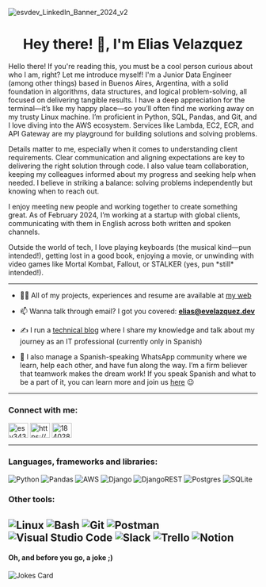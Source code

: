 ![esvdev_LinkedIn_Banner_2024_v2](https://github.com/user-attachments/assets/e9c578cb-534c-4726-86ad-26b85e26c2d1)

<h1 align="center">Hey there! 👋, I'm Elias Velazquez</h1>

<p align="left">Hello there! If you're reading this, you must be a cool person curious about who I am, right? Let me introduce myself! I'm a Junior Data Engineer (among other things) based in Buenos Aires, Argentina, with a solid foundation in algorithms, data structures, and logical problem-solving, all focused on delivering tangible results. I have a deep appreciation for the terminal—it’s like my happy place—so you’ll often find me working away on my trusty Linux machine. I’m proficient in Python, SQL, Pandas, and Git, and I love diving into the AWS ecosystem. Services like Lambda, EC2, ECR, and API Gateway are my playground for building solutions and solving problems.</p>
<p align="left">Details matter to me, especially when it comes to understanding client requirements. Clear communication and aligning expectations are key to delivering the right solution through code. I also value team collaboration, keeping my colleagues informed about my progress and seeking help when needed. I believe in striking a balance: solving problems independently but knowing when to reach out.</p>
<p align="left">I enjoy meeting new people and working together to create something great. As of February 2024, I’m working at a startup with global clients, communicating with them in English across both written and spoken channels.</p>
<p align="left">Outside the world of tech, I love playing keyboards (the musical kind—pun intended!), getting lost in a good book, enjoying a movie, or unwinding with video games like Mortal Kombat, Fallout, or STALKER (yes, pun *still* intended!).</p>

 --- 

- 👨‍💻 All of my projects, experiences and resume are available at <a href="https://www.evelazquez.dev/" target="_blank">my web</a>

- 📫 Wanna talk through email? I got you covered: **elias@evelazquez.dev**

- ✍️ I run a <a href="https://esvdev.me/" target="_blank">technical blog</a> where I share my knowledge and talk about my journey as an IT professional (currently only in Spanish)

- 💪 I also manage a Spanish-speaking WhatsApp community where we learn, help each other, and have fun along the way. I’m a firm believer that teamwork makes the dream work! If you speak Spanish and what to be a part of it, you can learn more and join us <a href="https://shareit.lat/" target="_blank">here</a> 😉
 --- 

<h3 align="left">Connect with me:</h3>
<p align="left">
<a href="https://twitter.com/esvdev" target="blank"><img align="center" src="https://raw.githubusercontent.com/rahuldkjain/github-profile-readme-generator/master/src/images/icons/Social/twitter.svg" alt="esv343" height="30" width="40" /></a>
<a href="https://linkedin.com/in/eliassvelazquez/" target="blank"><img align="center" src="https://raw.githubusercontent.com/rahuldkjain/github-profile-readme-generator/master/src/images/icons/Social/linked-in-alt.svg" alt="https://www.linkedin.com/in/eliassvelazquez/" height="30" width="40" /></a>
<a href="https://stackoverflow.com/users/18402832" target="blank"><img align="center" src="https://raw.githubusercontent.com/rahuldkjain/github-profile-readme-generator/master/src/images/icons/Social/stack-overflow.svg" alt="18402832" height="30" width="40" /></a>
</p>

 --- 

<h3 align="left">Languages, frameworks and libraries:</h3>

![Python](https://ziadoua.github.io/m3-Markdown-Badges/badges/Python/python3.svg) ![Pandas](https://img.shields.io/badge/pandas-%23150458.svg?style=for-the-badge&logo=pandas&logoColor=white) ![AWS](https://img.shields.io/badge/AWS-%23FF9900.svg?style=for-the-badge&logo=amazon-aws&logoColor=white) ![Django](https://ziadoua.github.io/m3-Markdown-Badges/badges/Django/django1.svg) ![DjangoREST](https://img.shields.io/badge/DJANGO-REST-ff1709?style=for-the-badge&logo=django&logoColor=white&color=ff1709&labelColor=gray) ![Postgres](https://ziadoua.github.io/m3-Markdown-Badges/badges/PostgreSQL/postgresql1.svg) ![SQLite](https://ziadoua.github.io/m3-Markdown-Badges/badges/SQLite/sqlite1.svg)


<h3 align="left">Other tools:</h3>

![Linux](https://ziadoua.github.io/m3-Markdown-Badges/badges/Linux/linux2.svg) ![Bash](https://ziadoua.github.io/m3-Markdown-Badges/badges/Shell/shell1.svg) ![Git](https://ziadoua.github.io/m3-Markdown-Badges/badges/Git/git1.svg) ![Postman](https://ziadoua.github.io/m3-Markdown-Badges/badges/Postman/postman1.svg) ![Visual Studio Code](https://ziadoua.github.io/m3-Markdown-Badges/badges/VisualStudioCode/visualstudiocode1.svg) ![Slack](https://img.shields.io/badge/Slack-4A154B?style=for-the-badge&logo=slack&logoColor=white) ![Trello](https://ziadoua.github.io/m3-Markdown-Badges/badges/Trello/trello1.svg) ![Notion](https://ziadoua.github.io/m3-Markdown-Badges/badges/Notion/notion2.svg)
 --- 

<h4 align="left">Oh, and before you go, a joke ;)</h4>

![Jokes Card](https://readme-jokes.vercel.app/api)

